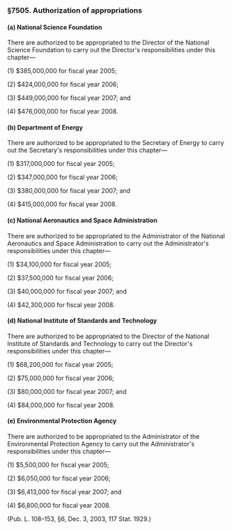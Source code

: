 ### §7505. Authorization of appropriations ###

#### (a) National Science Foundation ####

There are authorized to be appropriated to the Director of the National Science Foundation to carry out the Director's responsibilities under this chapter—

(1) $385,000,000 for fiscal year 2005;

(2) $424,000,000 for fiscal year 2006;

(3) $449,000,000 for fiscal year 2007; and

(4) $476,000,000 for fiscal year 2008.

#### (b) Department of Energy ####

There are authorized to be appropriated to the Secretary of Energy to carry out the Secretary's responsibilities under this chapter—

(1) $317,000,000 for fiscal year 2005;

(2) $347,000,000 for fiscal year 2006;

(3) $380,000,000 for fiscal year 2007; and

(4) $415,000,000 for fiscal year 2008.

#### (c) National Aeronautics and Space Administration ####

There are authorized to be appropriated to the Administrator of the National Aeronautics and Space Administration to carry out the Administrator's responsibilities under this chapter—

(1) $34,100,000 for fiscal year 2005;

(2) $37,500,000 for fiscal year 2006;

(3) $40,000,000 for fiscal year 2007; and

(4) $42,300,000 for fiscal year 2008.

#### (d) National Institute of Standards and Technology ####

There are authorized to be appropriated to the Director of the National Institute of Standards and Technology to carry out the Director's responsibilities under this chapter—

(1) $68,200,000 for fiscal year 2005;

(2) $75,000,000 for fiscal year 2006;

(3) $80,000,000 for fiscal year 2007; and

(4) $84,000,000 for fiscal year 2008.

#### (e) Environmental Protection Agency ####

There are authorized to be appropriated to the Administrator of the Environmental Protection Agency to carry out the Administrator's responsibilities under this chapter—

(1) $5,500,000 for fiscal year 2005;

(2) $6,050,000 for fiscal year 2006;

(3) $6,413,000 for fiscal year 2007; and

(4) $6,800,000 for fiscal year 2008.

(Pub. L. 108–153, §6, Dec. 3, 2003, 117 Stat. 1929.)